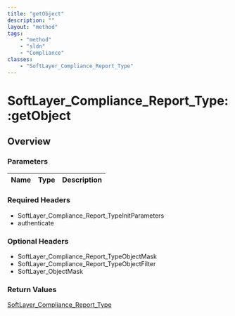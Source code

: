 ```yaml
---
title: "getObject"
description: ""
layout: "method"
tags:
    - "method"
    - "sldn"
    - "Compliance"
classes:
    - "SoftLayer_Compliance_Report_Type"
---
```

# SoftLayer_Compliance_Report_Type::getObject
## Overview 


### Parameters 
|Name | Type | Description |
| --- | --- | --- |


### Required Headers
* SoftLayer_Compliance_Report_TypeInitParameters
* authenticate

### Optional Headers
* SoftLayer_Compliance_Report_TypeObjectMask
* SoftLayer_Compliance_Report_TypeObjectFilter
* SoftLayer_ObjectMask

### Return Values
<a href='/reference/datatypes/SoftLayer_Compliance_Report_Type'>SoftLayer_Compliance_Report_Type </a>

